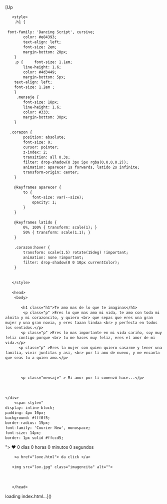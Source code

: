 [Up<!DOCTYPE html>
<html>
        <title>te_amo</title>
      
       <style>
        .h1 { 
            
     font-family: 'Dancing Script', cursive;
            color: #e84393;
            text-align: left;
            font-size: 2em;
            margin-bottom: 20px;
        }
        .p {     font-size: 1.1em;
            line-height: 1.6;
            color: #4d3449;
            margin-bottom: 5px;
        text-align: left;
        font-size: 1.2em ;
        }
         .mensaje {
            font-size: 18px;
            line-height: 1.6;
            color: #333;
            margin-bottom: 30px;
        }

      .corazon {
            position: absolute;
            font-size: 0;
            cursor: pointer;
            z-index: 2;
            transition: all 0.3s;
            filter: drop-shadow(0 3px 5px rgba(0,0,0,0.2));
            animation: aparecer 1s forwards, latido 2s infinite;
            transform-origin: center;
        }
        
        @keyframes aparecer {
            to { 
                font-size: var(--size); 
                opacity: 1;
            }
        }
        
        @keyframes latido {
            0%, 100% { transform: scale(1); }
            50% { transform: scale(1.1); }
        }
        
        .corazon:hover {
            transform: scale(1.5) rotate(15deg) !important;
            animation: none !important;
            filter: drop-shadow(0 0 10px currentColor);
        }
        
            
       </style>
      
       <head>
        <body>
    
           <h1 class="h1">Te amo mas de lo que te imaginas</h1>
            <p class="p" >Eres lo que mas amo mi vida, te amo con toda mi almita y mi corazoncito, y quiero <br> que sepas que eres una gran mujer y una gran novia, y eres taaan lindaa <br> y perfecta en todos los sentidos.</p>
           <p class="p" >Eres lo mas importante en mi vida cariño, soy muy feliz contigo porque <br> tu me haces muy feliz, eres el amor de mi vida.</p>
          <p class="p" >Eres la mujer con quien quiero casarme y tener una familia, vivir juntitas y asi, <br> por ti amo de nuevo, y me encanta que seas tu a quien amo.</p>
          
          
          
           <p class="mensaje" > Mi amor por ti comenzó hace...</p>
         
           
          
    </div>
        <span style="
    display: inline-block;
    padding: 4px 10px;
    background: #fff0f5;
    border-radius: 15px;
    font-family: 'Courier New', monospace;
    font-size: 14px;
    border: 1px solid #ffccd5;
">
    ❤️ <span id="contador-compacto">
          <span id="dias">0</span> días 
            <span id="horas">0</span> horas 
            <span id="minutos">0</span> minutos 
            <span id="segundos">0</span> segundos
</span>

<script>
    const inicio = new Date('2024-12-26T11:00:00'); 
    function actualizarContador() {
        const diff = new Date() - inicio;
        const dias = Math.floor(diff / (1000 * 60 * 60 * 24));
        const horas = Math.floor((diff % (1000 * 60 * 60 * 24)) / (1000 * 60 * 60));
        const minutos = Math.floor((diff % (1000 * 60 * 60)) / (1000 * 60));
        const segundos = Math.floor((diff % (1000 * 60)) / 1000); 
        
        document.getElementById('contador-compacto').textContent = 
            `${dias}d ${horas.toString().padStart(2, '0')}:${minutos.toString().padStart(2, '0')}:${segundos.toString().padStart(2, '0')}`;
    }
    setInterval(actualizarContador, 1000);
    actualizarContador(); 

    // Crear más corazones dinámicamente
        function crearCorazon() {
            const corazon = document.createElement('div');
            corazon.className = 'corazon';
            corazon.innerHTML = "❤️","🩷","💙","💜";
            corazon.style.left = Math.random() * 100 + '%';
            corazon.style.top = Math.random() * 100 + '%';
            corazon.style.animationDelay = Math.random() * 2 + 's';
            corazon.style.fontSize = (Math.random() * 15 + 10) + 'px';
            document.body.appendChild(corazon);
            
            // Eliminar después de 5 segundos para no sobrecargar
            setTimeout(() => {
                corazon.remove();
            }, 5000);
        }
        
        // Crear corazones cada 800ms
        setInterval(crearCorazon, 800) 
        

        
    




</script>

<style>
    .imagencita {
position: absolute;
right: 100px;
top: 50px;
    }
</style>
            
        
        <a href="love.html"> da click </a>
       
       <img src="lov.jpg" class="imagencita" alt="">
    


       </head>
    
</html> 
loading index.html…]()

